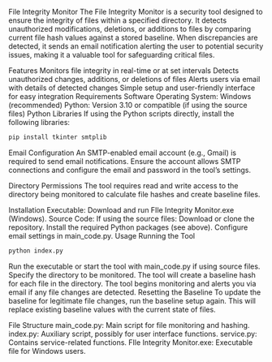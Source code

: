 File Integrity Monitor
The File Integrity Monitor is a security tool designed to ensure the integrity of files within a specified directory. It detects unauthorized modifications, deletions, or additions to files by comparing current file hash values against a stored baseline. When discrepancies are detected, it sends an email notification alerting the user to potential security issues, making it a valuable tool for safeguarding critical files.

Features
Monitors file integrity in real-time or at set intervals
Detects unauthorized changes, additions, or deletions of files
Alerts users via email with details of detected changes
Simple setup and user-friendly interface for easy integration
Requirements
Software
Operating System: Windows (recommended)
Python: Version 3.10 or compatible (if using the source files)
Python Libraries
If using the Python scripts directly, install the following libraries:

```bash
pip install tkinter smtplib
```
Email Configuration
An SMTP-enabled email account (e.g., Gmail) is required to send email notifications. Ensure the account allows SMTP connections and configure the email and password in the tool’s settings.

Directory Permissions
The tool requires read and write access to the directory being monitored to calculate file hashes and create baseline files.

Installation
Executable: Download and run FIle Integrity Monitor.exe (Windows).
Source Code: If using the source files:
Download or clone the repository.
Install the required Python packages (see above).
Configure email settings in main_code.py.
Usage
Running the Tool
```bash
python index.py
```
Run the executable or start the tool with main_code.py if using source files.
Specify the directory to be monitored.
The tool will create a baseline hash for each file in the directory.
The tool begins monitoring and alerts you via email if any file changes are detected.
Resetting the Baseline
To update the baseline for legitimate file changes, run the baseline setup again. This will replace existing baseline values with the current state of files.

File Structure
main_code.py: Main script for file monitoring and hashing.
index.py: Auxiliary script, possibly for user interface functions.
service.py: Contains service-related functions.
FIle Integrity Monitor.exe: Executable file for Windows users.

